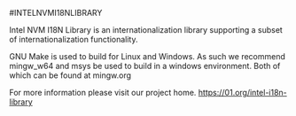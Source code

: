 #INTELNVMI18NLIBRARY

Intel NVM I18N Library is an internationalization library supporting a subset
of internationalization functionality. 

GNU Make is used to build for Linux and Windows.
As such we recommend mingw_w64 and msys be used to build in a windows
environment. Both of which can be found at mingw.org

For more information please visit our project home.
https://01.org/intel-i18n-library
